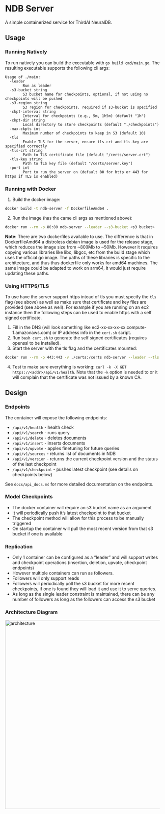 # NDB Server

A simple containerized service for ThirdAI NeuralDB.

## Usage

### Running Natively
To run natively you can build the executable with `go build cmd/main.go`. The resulting executable supports the following cli args:
```
Usage of ./main:
  -leader
    	Run as leader
  -s3-bucket string
    	S3 bucket name for checkpoints, optional, if not using no checkpoints will be pushed
  -s3-region string
    	S3 region for checkpoints, required if s3-bucket is specified
  -ckpt-interval string
    	Interval for checkpoints (e.g., 5m, 1h5m) (default "1h")
  -ckpt-dir string
    	Local directory to store checkpoints (default "./checkpoints")
  -max-ckpts int
    	Maximum number of checkpoints to keep in S3 (default 10)
  -tls
    	Enable TLS for the server, ensure tls-crt and tls-key are specified correctly
  -tls-crt string
    	Path to TLS certificate file (default "/certs/server.crt")
  -tls-key string
    	Path to TLS key file (default "/certs/server.key")
  -port int
    	Port to run the server on (default 80 for http or 443 for https if TLS is enabled)
```
### Running with Docker
1. Build the docker image:
```bash
docker build -t ndb-server -f DockerfileAmd64 .
```
2. Run the image (has the came cli args as mentioned above): 
```bash
docker run --rm -p 80:80 ndb-server --leader --s3-bucket <s3 bucket>
```
__Note:__ There are two dockerfiles available to use. The difference is that in DockerfileAmd64 a distroless debian image is used for the release stage, which reduces the image size from ~800Mb to ~50Mb. However it requires copying various libraries like libc, libgcc, etc from the build stage which uses the official go image. The paths of these libraries is specific to the architecture, and thus thus dockerfile only works for amd64 machines. The same image could be adapted to work on arm64, it would just require updating these paths.

### Using HTTPS/TLS
To use have the server support https intead of tls you must specify the `tls` flag (see above) as well as make sure that certificate and key files are provided (see above as well). For example if you are running on an ec2 instance then the following steps can be used to enable https with a self signed certificate. 
1. Fill in the DNS (will look something like ec2-xx-xx-xx-xx.compute-1.amazonaws.com) or IP address info in the `cert.sh` script.
2. Run `bash cert.sh` to generate the self signed certificates (requires openssl to be installed). 
3. Start the server with the tls flag and the certificates mounted: 
```bash
docker run --rm -p 443:443 -v ./certs:/certs ndb-server --leader --tls
```
4. Test to make sure everything is working: `curl -k -X GET https://<addr>/api/v1/health`. Note that the `-k` option is needed to or it will complain that the certificate was not issued by a known CA.

## Design 

### Endpoints

The container will expose the following endpoints:

- `/api/v1/health` - health check
- `/api/v1/search` - runs query
- `/api/v1/delete` - deletes documents
- `/api/v1/insert` - inserts documents
- `/api/v1/upvote` - apples finetuning for future queries
- `/api/v1/sources` - returns list of documents in NDB
- `/api/v1/version` - returns the current checkpoint version and the status of the last checkpoint
- `/api/v1/checkpoint` - pushes latest checkpoint (see details on checkpoints below)

See `docs/api_docs.md` for more detailed documentation on the endpoints.

### Model Checkpoints

- The docker container will require an s3 bucket name as an argument
- It will periodically push it’s latest checkpoint to that bucket
- The checkpoint method will allow for this process to be manually triggered
- On startup the container will pull the most recent version from that s3 bucket if one is available

### Replication

- Only 1 container can be configured as a “leader” and will support writes and checkpoint operations (insertion, deletion, upvote, checkpoint endpoints)
- However multiple containers can run as followers.
- Followers will only support reads
- Followers will periodically poll the s3 bucket for more recent checkpoints, if one is found they will load it and use it to serve queries.
- As long as the single leader constraint is maintained, there can be any number of followers as long as the followers can access the s3 bucket


### Architecture Diagram
<img width="685" height="612" alt="architecture" src="https://github.com/user-attachments/assets/764a7a76-3716-464c-a75f-f2fb363abc86" />

